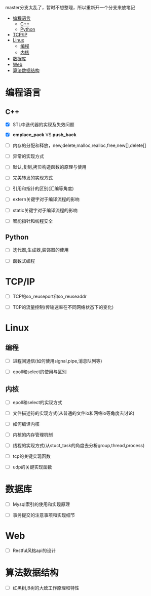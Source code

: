 master分支太乱了，暂时不想整理，所以重新开一个分支来放笔记

<!-- TOC -->

- [编程语言](#编程语言)
    - [C++](#c)
    - [Python](#python)
- [TCP/IP](#tcpip)
- [Linux](#linux)
    - [编程](#编程)
    - [内核](#内核)
- [数据库](#数据库)
- [Web](#web)
- [算法数据结构](#算法数据结构)

<!-- /TOC -->

# 编程语言

## C++

- [x] STL中迭代器的实现及失效问题

- [x] **emplace_pack** VS **push_back**

- [ ] 内存的分配和释放，new,delete,malloc,realloc,free,new[],delete[]

- [ ] 异常的实现方式

- [ ] 默认,复制,拷贝构造函数的原理与使用

- [ ] 完美转发的实现方式

- [ ] 引用和指针的区别(汇编等角度)

- [ ] extern关键字对于编译流程的影响

- [ ] static关键字对于编译流程的影响

- [ ] 智能指针和线程安全

## Python

- [ ] 迭代器,生成器,装饰器的使用

- [ ] 函数式编程

# TCP/IP

- [ ] TCP的so\_reuseport和so\_reuseaddr

- [ ] TCP的流量控制(传输速率在不同网络状态下的变化)


# Linux

## 编程

- [ ] 进程间通信(如何使用signal,pipe,消息队列等)

- [ ] epoll和select的使用与区别

## 内核

- [ ] epoll和select的实现方式

- [ ] 文件描述符的实现方式(从普通的文件io和网络io等角度去讨论)

- [ ] 如何编译内核

- [ ] 内核的内存管理机制

- [ ] 线程的实现方式(从stuct_task的角度去分析group,thread,process)

- [ ] tcp的关键实现函数

- [ ] udp的关键实现函数

# 数据库

- [ ] Mysql索引的使用和实现原理

- [ ] 事务提交的注意事项和实现细节

# Web

- [ ] Restful风格api的设计

# 算法数据结构


- [ ] 红黑树,B树的大致工作原理和特性

